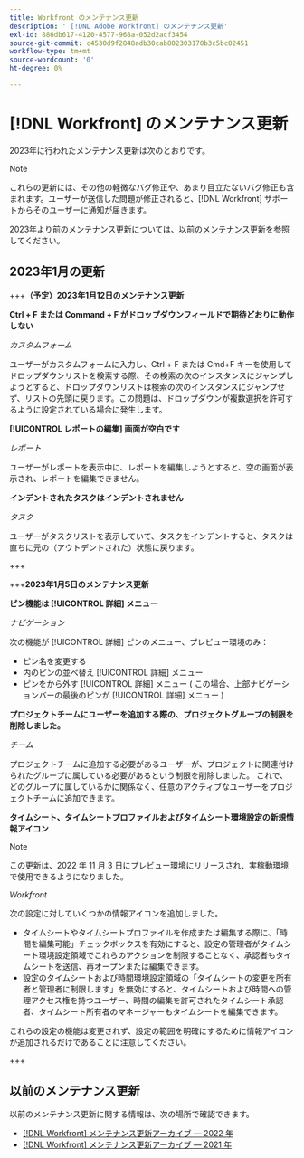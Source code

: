 ```yaml
---
title: Workfront のメンテナンス更新
description: ' [!DNL Adobe Workfront] のメンテナンス更新'
exl-id: 886db617-4120-4577-968a-052d2acf3454
source-git-commit: c4530d9f2848adb30cab802303170b3c5bc02451
workflow-type: tm+mt
source-wordcount: '0'
ht-degree: 0%

---
```


# [!DNL Workfront] のメンテナンス更新

2023年に行われたメンテナンス更新は次のとおりです。

>[!NOTE]
>
>これらの更新には、その他の軽微なバグ修正や、あまり目立たないバグ修正も含まれます。ユーザーが送信した問題が修正されると、[!DNL Workfront] サポートからそのユーザーに通知が届きます。

2023年より前のメンテナンス更新については、[以前のメンテナンス更新](#previous-maintenance-updates)を参照してください。

## 2023年1月の更新

+++**（予定）2023年1月12日のメンテナンス更新**

**Ctrl + F または Command + F がドロップダウンフィールドで期待どおりに動作しない**

_カスタムフォーム_

ユーザーがカスタムフォームに入力し、Ctrl + F または Cmd+F キーを使用してドロップダウンリストを検索する際、その検索の次のインスタンスにジャンプしようとすると、ドロップダウンリストは検索の次のインスタンスにジャンプせず、リストの先頭に戻ります。この問題は、ドロップダウンが複数選択を許可するように設定されている場合に発生します。

**[!UICONTROL レポートの編集] 画面が空白です**

_レポート_

ユーザーがレポートを表示中に、レポートを編集しようとすると、空の画面が表示され、レポートを編集できません。

**インデントされたタスクはインデントされません**

_タスク_

ユーザーがタスクリストを表示していて、タスクをインデントすると、タスクは直ちに元の（アウトデントされた）状態に戻ります。

+++

+++**2023年1月5日のメンテナンス更新**

**ピン機能は [!UICONTROL 詳細] メニュー**

_ナビゲーション_

次の機能が [!UICONTROL 詳細] ピンのメニュー、プレビュー環境のみ：

* ピン名を変更する
* 内のピンの並べ替え [!UICONTROL 詳細] メニュー
* ピンをから外す [!UICONTROL 詳細] メニュー ( この場合、上部ナビゲーションバーの最後のピンが [!UICONTROL 詳細] メニュー )

**プロジェクトチームにユーザーを追加する際の、プロジェクトグループの制限を削除しました。**

_チーム_

プロジェクトチームに追加する必要があるユーザーが、プロジェクトに関連付けられたグループに属している必要があるという制限を削除しました。 これで、どのグループに属しているかに関係なく、任意のアクティブなユーザーをプロジェクトチームに追加できます。

**タイムシート、タイムシートプロファイルおよびタイムシート環境設定の新規情報アイコン**

>[!NOTE]
>
>この更新は、2022 年 11 月 3 日にプレビュー環境にリリースされ、実稼動環境で使用できるようになりました。

_Workfront_

次の設定に対していくつかの情報アイコンを追加しました。

* タイムシートやタイムシートプロファイルを作成または編集する際に、「時間を編集可能」チェックボックスを有効にすると、設定の管理者がタイムシート環境設定領域でこれらのアクションを制限することなく、承認者もタイムシートを送信、再オープンまたは編集できます。
* 設定のタイムシートおよび時間環境設定領域の「タイムシートの変更を所有者と管理者に制限します」を無効にすると、タイムシートおよび時間への管理アクセス権を持つユーザー、時間の編集を許可されたタイムシート承認者、タイムシート所有者のマネージャーもタイムシートを編集できます。

これらの設定の機能は変更されず、設定の範囲を明確にするために情報アイコンが追加されるだけであることに注意してください。

+++

## 以前のメンテナンス更新

以前のメンテナンス更新に関する情報は、次の場所で確認できます。

* [[!DNL Workfront] メンテナンス更新アーカイブ — 2022 年](2022-updates.md)
* [[!DNL Workfront] メンテナンス更新アーカイブ — 2021 年](2021-updates.md)
